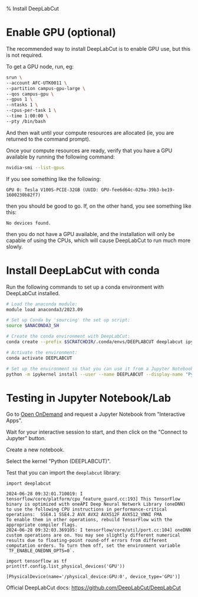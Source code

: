 % Install DeepLabCut


Enable GPU (optional)
=====================

The recommended way to install DeepLabCut is to enable GPU use, but this is not
required.

To get a GPU node, run, eg:

```bash
srun \
--account AFC-UTK0011 \
--partition campus-gpu-large \
--qos campus-gpu \
--gpus 1 \
--ntasks 1 \
--cpus-per-task 1 \
--time 1:00:00 \
--pty /bin/bash
```

And then wait until your compute resources are allocated (ie, you are returned
to the command prompt).

Once your compute resources are ready, verify that you have a GPU available by
running the following command:

```bash
nvidia-smi --list-gpus
```

If you see something like the following:

```output
GPU 0: Tesla V100S-PCIE-32GB (UUID: GPU-fee6d64c-029a-39b3-be19-1600230b82f7)
```

then you should be good to go. If, on the other hand, you see something like
this:

```output
No devices found.
```

then you do not have a GPU available, and the installation will only be
capable of using the CPUs, which will cause DeepLabCut to run much more slowly.


Install DeepLabCut with conda
=============================

Run the following commands to set up a conda environment with DeepLabCut
installed.

```bash
# Load the anaconda module:
module load anaconda3/2023.09

# Set up Conda by 'sourcing' the set up script:
source $ANACONDA3_SH

# Create the conda environment with DeepLabCut:
conda create --prefix $SCRATCHDIR/.conda/envs/DEEPLABCUT deeplabcut ipykernel ipywidgets --yes

# Activate the environment:
conda activate DEEPLABCUT

# Set up the environment so that you can use it from a Jupyter Notebook:
python -m ipykernel install --user --name DEEPLABCUT --display-name "Python (DEEPLABCUT)"
```

Testing in Jupyter Notebook/Lab
===============================

Go to [Open OnDemand] and request a Jupyter Notebook from "Interactive Apps".

Wait for your interactive session to start, and then click on the "Connect to
Jupyter" button.

Create a new notebook.

Select the kernel "Python (DEEPLABCUT)".

Test that you can import the `deeplabcut` library:

```ipynb
import deeplabcut
```

```output
2024-06-28 09:32:01.710019: I tensorflow/core/platform/cpu_feature_guard.cc:193] This TensorFlow binary is optimized with oneAPI Deep Neural Network Library (oneDNN) to use the following CPU instructions in performance-critical operations:  SSE4.1 SSE4.2 AVX AVX2 AVX512F AVX512_VNNI FMA
To enable them in other operations, rebuild TensorFlow with the appropriate compiler flags.
2024-06-28 09:32:03.369105: I tensorflow/core/util/port.cc:104] oneDNN custom operations are on. You may see slightly different numerical results due to floating-point round-off errors from different computation orders. To turn them off, set the environment variable `TF_ENABLE_ONEDNN_OPTS=0`.
```

```ipynb
import tensorflow as tf
print(tf.config.list_physical_devices('GPU'))
```

```output
[PhysicalDevice(name='/physical_device:GPU:0', device_type='GPU')]
```

Official DeepLabCut docs: https://github.com/DeepLabCut/DeepLabCut


[Open OnDemand]: http://login.isaac.tennessee.edu/

<!-- END -->
